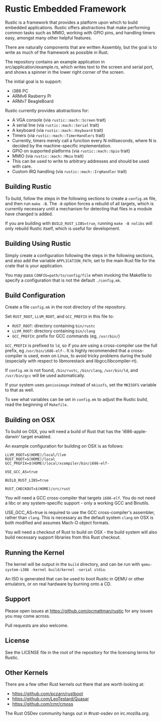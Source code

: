# Rustic Embedded Framework

Rustic is a framework that provides a platform upon which to build embedded
applications. Rustic offers abstractions that make performing common tasks such
as MMIO, working with GPIO pins, and handling timers easy, amongst many other
helpful features.

There are naturally components that are written Assembly, but the goal is to
write as much of the framework as possible in Rust.

The repository contains an example application in src/application/example.rs,
which writes text to the screen and serial port, and shows a spinner in the
lower right corner of the screen.

The initial goal is to support:
* i386 PC
* ARMv6 Rasberry Pi
* ARMv7 BeagleBoard

Rustic currently provides abstractions for:
* A VGA console (via `rustic::mach::Screen` trait)
* A serial line (via `rustic::mach::Serial` trait)
* A keyboard (via `rustic::mach::Keyboard` trait)
* Timers (via `rustic::mach::TimerHandlers` trait)
 * Currently, timers merely call a function every N milliseconds, where N is decided by the machine-specific implementation.
* GPIO on supported platforms (via `rustic::mach::Gpio` trait)
* MMIO (via `rustic::mach::Mmio` trait)
 * This can be used to write to arbitrary addresses and should be used with
 care.
* Custom IRQ handling (via `rustic::mach::IrqHandler` trait)

## Building Rustic

To build, follow the steps in the following sections to create a `config.mk`
file, and then run `make -B`. The `-B` option forces a rebuild of all targets,
which is currently necessary until a mechanism for detecting that files in a
module have changed is added.

If you are building with `BUILD_RUST_LIBS=true`, running `make -B nolibs` will
only rebuild Rustic itself, which is useful for development.

## Building Using Rustic

Simply create a configuration following the steps in the following sections,
and also add the variable `APPLICATION_PATH`, set to the main Rust file for the
crate that is your application.

You may pass `CONFIG=path/to/config/file` when invoking the Makefile to specify
a configuration that is not the default `./config.mk`.

## Build Configuration

Create a file `config.mk` in the root directory of the repository.

Set `RUST_ROOT`, `LLVM_ROOT`, and `GCC_PREFIX` in this file to:
* `RUST_ROOT`: directory containing `bin/rustc`
* `LLVM_ROOT`: directory containing `bin/clang`
* `GCC_PREFIX`: prefix for GCC commands (eg, `/usr/bin/`)

`GCC_PREFIX` is prefixed to `ld`, so if you are using a cross-compiler
use the full prefix, eg `/usr/bin/i686-elf-`. It is highly recommended that a
cross-compiler is used, even on Linux, to avoid tricky problems during the
build (especially with respect to libmorestack and libgcc/libcompiler-rt).

If `config.mk` is not found, `/bin/rustc`, `/bin/clang`, `/usr/bin/ld`,
and `/usr/bin/gcc` will be used automatically.

If your system uses `genisoimage` instead of `mkisofs`, set the `MKISOFS`
variable to that as well.

To see what variables can be set in `config.mk` to adjust the Rustic build,
read the beginning of `Makefile`.

## Building on OSX

To build on OSX, you will need a build of Rust that has the 'i686-apple-darwin'
target enabled.

An example configuration for building on OSX is as follows:

```
LLVM_ROOT=$(HOME)/local/llvm
RUST_ROOT=$(HOME)/local
GCC_PREFIX=$(HOME)/local/xcompiler/bin/i686-elf-

USE_GCC_AS=true

BUILD_RUST_LIBS=true

RUST_CHECKOUT=$(HOME)/src/rust
```

You will need a GCC cross-compiler that targets `i686-elf`. You do not need a
libc or any system-specific support - only a working GCC and Binutils.

USE_GCC_AS=true is required to use the GCC cross-compiler's assembler, rather
than `clang`. This is necessary as the default system `clang` on OSX is both
modified and assumes Mach-O object formats.

You will need a checkout of Rust to build on OSX - the build system will also
build necessary support libraries from this Rust checkout.

## Running the Kernel

The kernel will be output in the `build` directory, and can be run with
`qemu-system-i386 -kernel build/kernel -serial stdio`.

An ISO is generated that can be used to boot Rustic in QEMU or other emulators,
or on real hardware by burning onto a CD.

## Support

Please open issues at https://github.com/pcmattman/rustic for any issues you
may come across.

Pull requests are also welcome.

## License

See the LICENSE file in the root of the repository for the licensing
terms for Rustic.

## Other Kernels

There are a few other Rust kernels out there that are worth looking at:
* https://github.com/pczarn/rustboot
* https://github.com/LeoTestard/Quasar
* https://github.com/cmr/cmoss

The Rust OSDev community hangs out in #rust-osdev on irc.mozilla.org.

